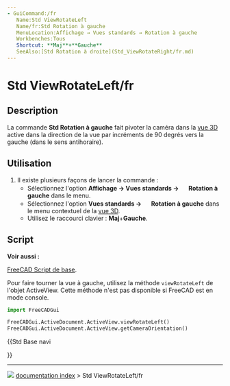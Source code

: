 ```yaml
---
- GuiCommand:/fr
   Name:Std ViewRotateLeft
   Name/fr:Std Rotation à gauche
   MenuLocation:Affichage → Vues standards‏‎ → Rotation à gauche
   Workbenches:Tous
   Shortcut: **Maj**+**Gauche**
   SeeAlso:[Std Rotation à droite](Std_ViewRotateRight/fr.md)
---
```


# Std ViewRotateLeft/fr

## Description

La commande **Std Rotation à gauche** fait pivoter la caméra dans la [vue 3D](3D_view/fr.md) active dans la direction de la vue par incréments de 90 degrés vers la gauche (dans le sens antihoraire).



## Utilisation

1.  Il existe plusieurs façons de lancer la commande :
    -   Sélectionnez l\'option **Affichage → Vues standards → <img src="images/Std_ViewRotateLeft.svg" width=16px> Rotation à gauche** dans le menu.
    -   Sélectionnez l\'option **Vues standards → <img src="images/Std_ViewRotateLeft.svg" width=16px> Rotation à gauche** dans le menu contextuel de la [vue 3D](3D_view/fr.md).
    -   Utilisez le raccourci clavier : **Maj**+**Gauche**.



## Script


**Voir aussi :**

[FreeCAD Script de base](FreeCAD_Scripting_Basics/fr.md).

Pour faire tourner la vue à gauche, utilisez la méthode `viewRotateLeft` de l\'objet ActiveView. Cette méthode n\'est pas disponible si FreeCAD est en mode console.


```python
import FreeCADGui

FreeCADGui.ActiveDocument.ActiveView.viewRotateLeft()
FreeCADGui.ActiveDocument.ActiveView.getCameraOrientation()
```





{{Std Base navi

}}



---
![](images/Button_right.svg) [documentation index](../README.md) > Std ViewRotateLeft/fr

